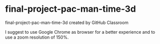 # final-project-pac-man-time-3d
final-project-pac-man-time-3d created by GitHub Classroom

I suggest to use Google Chrome as browser for a better experience and to use a zoom resolution of 150%.

